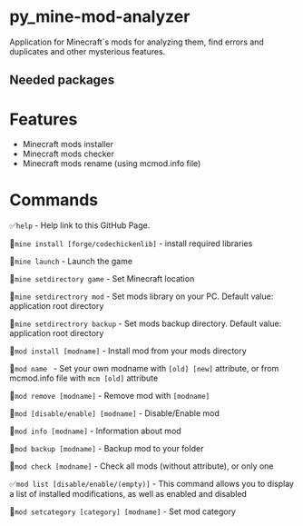 # py_mine-mod-analyzer
Application for Minecraft`s mods for analyzing them, find errors and duplicates and other mysterious features.
## Needed packages
# Features
- Minecraft mods installer
- Minecraft mods checker
- Minecraft mods rename (using mcmod.info file)
# Commands
:white_check_mark:`help` - Help link to this GitHub Page.

:no_entry_sign:`mine install [forge/codechickenlib]` - install required libraries

:no_entry_sign:`mine launch` - Launch the game

:no_entry_sign:`mine setdirectory game` - Set Minecraft location

:no_entry_sign:`mine setdirectrory mod` - Set mods library on your PC. Default value: application root directory

:no_entry_sign:`mine setdirectrory backup` - Set mods backup directory. Default value: application root directory
 
:no_entry_sign:`mod install [modname]` - Install mod from your mods directory
  
:no_entry_sign:`mod name ` - Set your own modname with `[old] [new]` attribute, or from mcmod.info file with `mcm [old]` attribute 
  
:no_entry_sign:`mod remove [modname]` - Remove mod with `[modname]`
  
:no_entry_sign:`mod [disable/enable] [modname]` - Disable/Enable mod 

:no_entry_sign:`mod info [modname]` - Information about mod
  
:no_entry_sign:`mod backup [modname]` - Backup mod to your folder
  
:no_entry_sign:`mod check [modname]` - Check all mods (without attribute), or only one
  
:white_check_mark:`mod list [disable/enable/(empty)]` - This command allows you to display a list of installed modifications, as well as enabled and disabled

:no_entry_sign:`mod setcategory [category] [modname]` - Set mod category

